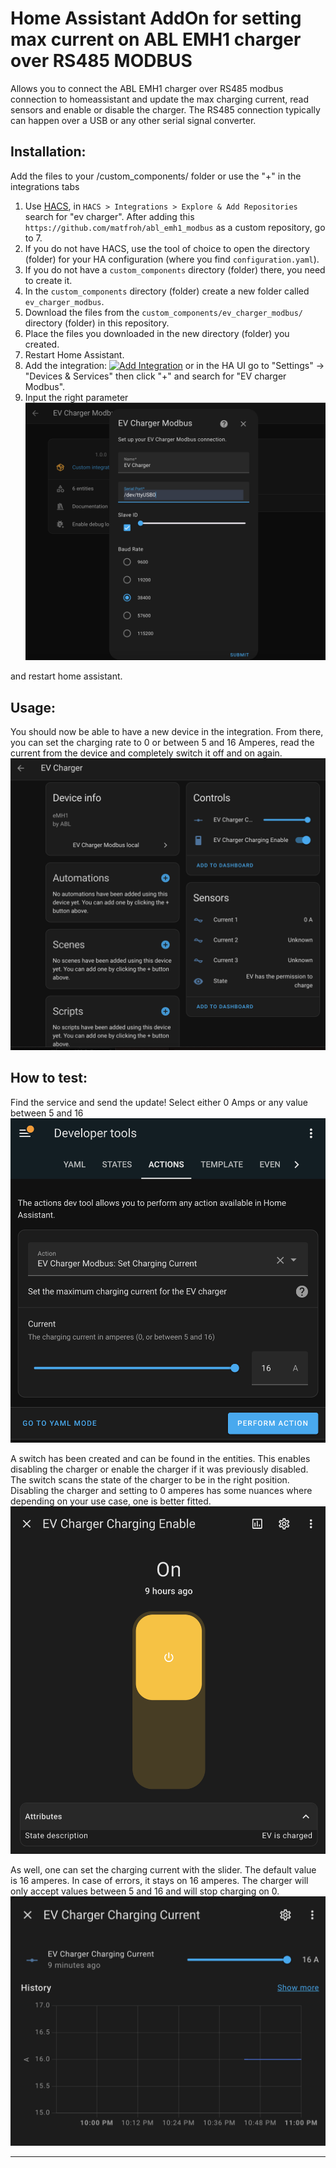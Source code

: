# Home Assistant AddOn for setting max current on ABL EMH1 charger over RS485 MODBUS


Allows you to connect the ABL EMH1 charger over RS485 modbus connection to homeassistant and update the max charging current, read sensors and enable or disable the charger. The RS485 connection typically can happen over a USB or any other serial signal converter.


## Installation:
Add the files to your /custom_components/ folder or use the "+" in the integrations tabs

1. Use [HACS](https://hacs.xyz/docs/setup/download), in `HACS > Integrations > Explore & Add Repositories` search for "ev charger". After adding this `https://github.com/matfroh/abl_emh1_modbus` as a custom repository, go to 7.
2. If you do not have HACS, use the tool of choice to open the directory (folder) for your HA configuration (where you find `configuration.yaml`).
3. If you do not have a `custom_components` directory (folder) there, you need to create it.
4. In the `custom_components` directory (folder) create a new folder called `ev_charger_modbus`.
5. Download the files from the `custom_components/ev_charger_modbus/` directory (folder) in this repository.
6. Place the files you downloaded in the new directory (folder) you created.
7. Restart Home Assistant.
8. Add the integration: [![Add Integration][add-integration-badge]][add-integration] or in the HA UI go to "Settings" -> "Devices & Services" then click "+" and search for "EV charger Modbus".
9. Input the right parameter
![Setup](setup.png)

and restart home assistant.

## Usage:
You should now be able to have a new device in the integration. From there, you can set the charging rate to 0 or between 5 and 16 Amperes, read the current from the device and completely switch it off and on again.
![device](device.png)

## How to test:

Find the service and send the update!
Select either 0 Amps or any value between 5 and 16
![Set the current in actions](set_current.png)

A switch has been created and can be found in the entities. This enables disabling the charger or enable the charger if it was previously disabled.
The switch scans the state of the charger to be in the right position.
Disabling the charger and setting to 0 amperes has some nuances where depending on your use case, one is better fitted.
![switch](switch.png)

As well, one can set the charging current with the slider. The default value is 16 amperes. In case of errors, it stays on 16 amperes.
The charger will only accept values between 5 and 16 and will stop charging on 0.
![Set the current in actions](slider.png)

---
[add-integration]: https://my.home-assistant.io/redirect/config_flow_start?domain=ev_charger_modbus
[add-integration-badge]: https://my.home-assistant.io/badges/config_flow_start.svg
